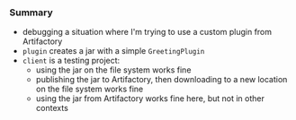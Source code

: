 
### Summary

* debugging a situation where I'm trying to use a custom plugin from Artifactory
* `plugin` creates a jar with a simple `GreetingPlugin`
* `client` is a testing project:
    * using the jar on the file system works fine
    * publishing the jar to Artifactory, then downloading to a new location on the file system works fine
    * using the jar from Artifactory works fine here, but not in other contexts
